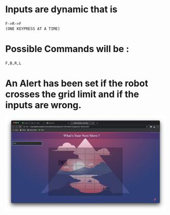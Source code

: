 # Inputs are dynamic that is

    F->R->F
    (ONE KEYPRESS AT A TIME)
# Possible Commands will be :
    F,B,R,L
# An Alert has been set if the robot crosses the grid limit and if the inputs are wrong.

![Screenshot](https://github.com/lalit1313/Assignment-1/blob/main/Screenshot%201942-11-22%20at%209.52.44%20AM.png?raw=true)
    
